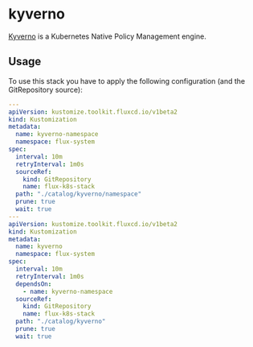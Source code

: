 # kyverno

[Kyverno](https://github.com/kyverno/kyverno) is a Kubernetes Native Policy Management engine.

## Usage

To use this stack you have to apply the following configuration (and the GitRepository source):

```yaml
---
apiVersion: kustomize.toolkit.fluxcd.io/v1beta2
kind: Kustomization
metadata:
  name: kyverno-namespace
  namespace: flux-system
spec:
  interval: 10m
  retryInterval: 1m0s
  sourceRef:
    kind: GitRepository
    name: flux-k8s-stack
  path: "./catalog/kyverno/namespace"
  prune: true
  wait: true
---
apiVersion: kustomize.toolkit.fluxcd.io/v1beta2
kind: Kustomization
metadata:
  name: kyverno
  namespace: flux-system
spec:
  interval: 10m
  retryInterval: 1m0s
  dependsOn:
    - name: kyverno-namespace
  sourceRef:
    kind: GitRepository
    name: flux-k8s-stack
  path: "./catalog/kyverno"
  prune: true
  wait: true
```
